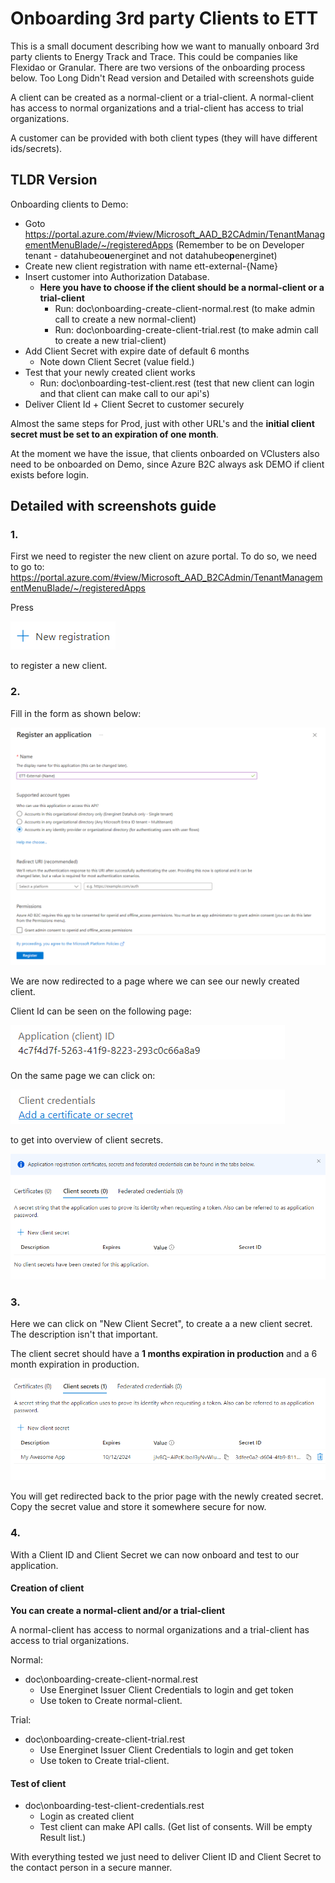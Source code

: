 # Onboarding 3rd party Clients to ETT

This is a small document describing how we want to manually onboard 3rd party clients to Energy Track and Trace. This could be companies like Flexidao or Granular. There are two versions of the onboarding process below. Too Long Didn't Read version and Detailed with screenshots guide

A client can be created as a normal-client or a trial-client. A normal-client has access to normal organizations and a trial-client has access to trial organizations.

A customer can be provided with both client types (they will have different ids/secrets).

## TLDR Version

Onboarding clients to Demo:

* Goto <https://portal.azure.com/#view/Microsoft_AAD_B2CAdmin/TenantManagementMenuBlade/~/registeredApps> (Remember to be on Developer tenant - datahubeo**u**energinet and not datahubeo**p**energinet)
* Create new client registration with name ett-external-{Name}
* Insert customer into Authorization Database.
  * **Here you have to choose if the client should be a normal-client or a trial-client**
    * Run: doc\onboarding-create-client-normal.rest (to make admin call to create a new normal-client)
    * Run: doc\onboarding-create-client-trial.rest (to make admin call to create a new trial-client)
* Add Client Secret with expire date of default 6 months
  * Note down Client Secret (value field.)
* Test that your newly created client works
  * Run: doc\onboarding-test-client.rest (test that new client can login and that client can make call to our api's)
* Deliver Client Id + Client Secret to customer securely

Almost the same steps for Prod, just with other URL's and the **initial client secret must be set to an expiration of one month**.

At the moment we have the issue, that clients onboarded on VClusters also need to be onboarded on Demo, since Azure B2C always ask DEMO if client exists before login.

## Detailed with screenshots guide

### 1.
First we need to register the new client on azure portal. To do so, we need to go to: <https://portal.azure.com/#view/Microsoft_AAD_B2CAdmin/TenantManagementMenuBlade/~/registeredApps>

Press

![New registration](new_registration.png)

to register a new client.

### 2.

Fill in the form as shown below:

![register client](register-client.png)

We are now redirected to a page where we can see our newly created client.

Client Id can be seen on the following page:

![client id](client_id.png)

On the same page we can click on:

![client credentials link](client_credentials_link.png)

to get into overview of client secrets.

![client secrtes](client_secrets.png)

### 3.

Here we can click on "New Client Secret", to create a a new client secret. The description isn't that important.

The client secret should have a **1 months expiration in production** and a 6 month expiration in production.

![save secret](save_secret.png)

You will get redirected back to the prior page with the newly created secret. Copy the secret value and store it somewhere secure for now.

### 4.

With a Client ID and Client Secret we can now onboard and test to our application.

#### Creation of client

**You can create a normal-client and/or a trial-client**

A normal-client has access to normal organizations and a trial-client has access to trial organizations.

Normal:
* doc\onboarding-create-client-normal.rest
  * Use Energinet Issuer Client Credentials to login and get token
  * Use token to Create normal-client.

Trial:
* doc\onboarding-create-client-trial.rest
  * Use Energinet Issuer Client Credentials to login and get token
  * Use token to Create trial-client.

####  Test of client

* doc\onboarding-test-client-credentials.rest
  * Login as created client
  * Test client can make API calls. (Get list of consents. Will be empty Result list.)

With everything tested we just need to deliver Client ID and Client Secret to the contact person in a secure manner.
